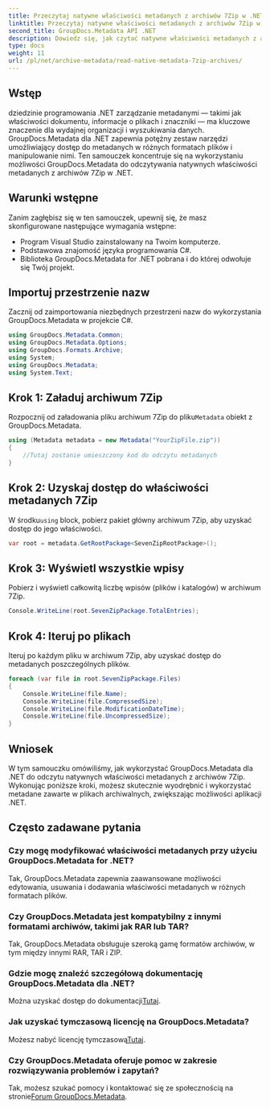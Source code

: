 ```yaml
---
title: Przeczytaj natywne właściwości metadanych z archiwów 7Zip w .NET
linktitle: Przeczytaj natywne właściwości metadanych z archiwów 7Zip w .NET
second_title: GroupDocs.Metadata API .NET
description: Dowiedz się, jak czytać natywne właściwości metadanych z archiwów 7Zip przy użyciu GroupDocs.Metadata dla .NET. Zwiększ możliwości zarządzania danymi aplikacji .NET.
type: docs
weight: 11
url: /pl/net/archive-metadata/read-native-metadata-7zip-archives/
---
```

## Wstęp
dziedzinie programowania .NET zarządzanie metadanymi — takimi jak właściwości dokumentu, informacje o plikach i znaczniki — ma kluczowe znaczenie dla wydajnej organizacji i wyszukiwania danych. GroupDocs.Metadata dla .NET zapewnia potężny zestaw narzędzi umożliwiający dostęp do metadanych w różnych formatach plików i manipulowanie nimi. Ten samouczek koncentruje się na wykorzystaniu możliwości GroupDocs.Metadata do odczytywania natywnych właściwości metadanych z archiwów 7Zip w .NET. 
## Warunki wstępne
Zanim zagłębisz się w ten samouczek, upewnij się, że masz skonfigurowane następujące wymagania wstępne:
- Program Visual Studio zainstalowany na Twoim komputerze.
- Podstawowa znajomość języka programowania C#.
- Biblioteka GroupDocs.Metadata for .NET pobrana i do której odwołuje się Twój projekt.

## Importuj przestrzenie nazw
Zacznij od zaimportowania niezbędnych przestrzeni nazw do wykorzystania GroupDocs.Metadata w projekcie C#.
```csharp
using GroupDocs.Metadata.Common;
using GroupDocs.Metadata.Options;
using GroupDocs.Formats.Archive;
using System;
using GroupDocs.Metadata;
using System.Text;
```
## Krok 1: Załaduj archiwum 7Zip
 Rozpocznij od załadowania pliku archiwum 7Zip do pliku`Metadata` obiekt z GroupDocs.Metadata.
```csharp
using (Metadata metadata = new Metadata("YourZipFile.zip"))
{
    //Tutaj zostanie umieszczony kod do odczytu metadanych
}
```
## Krok 2: Uzyskaj dostęp do właściwości metadanych 7Zip
 W środku`using` block, pobierz pakiet główny archiwum 7Zip, aby uzyskać dostęp do jego właściwości.
```csharp
var root = metadata.GetRootPackage<SevenZipRootPackage>();
```
## Krok 3: Wyświetl wszystkie wpisy
Pobierz i wyświetl całkowitą liczbę wpisów (plików i katalogów) w archiwum 7Zip.
```csharp
Console.WriteLine(root.SevenZipPackage.TotalEntries);
```
## Krok 4: Iteruj po plikach
Iteruj po każdym pliku w archiwum 7Zip, aby uzyskać dostęp do metadanych poszczególnych plików.
```csharp
foreach (var file in root.SevenZipPackage.Files)
{
    Console.WriteLine(file.Name);
    Console.WriteLine(file.CompressedSize);
    Console.WriteLine(file.ModificationDateTime);
    Console.WriteLine(file.UncompressedSize);
}
```

## Wniosek
W tym samouczku omówiliśmy, jak wykorzystać GroupDocs.Metadata dla .NET do odczytu natywnych właściwości metadanych z archiwów 7Zip. Wykonując poniższe kroki, możesz skutecznie wyodrębnić i wykorzystać metadane zawarte w plikach archiwalnych, zwiększając możliwości aplikacji .NET.

## Często zadawane pytania
### Czy mogę modyfikować właściwości metadanych przy użyciu GroupDocs.Metadata for .NET?
Tak, GroupDocs.Metadata zapewnia zaawansowane możliwości edytowania, usuwania i dodawania właściwości metadanych w różnych formatach plików.
### Czy GroupDocs.Metadata jest kompatybilny z innymi formatami archiwów, takimi jak RAR lub TAR?
Tak, GroupDocs.Metadata obsługuje szeroką gamę formatów archiwów, w tym między innymi RAR, TAR i ZIP.
### Gdzie mogę znaleźć szczegółową dokumentację GroupDocs.Metadata dla .NET?
 Można uzyskać dostęp do dokumentacji[Tutaj](https://reference.groupdocs.com/metadata/net/).
### Jak uzyskać tymczasową licencję na GroupDocs.Metadata?
 Możesz nabyć licencję tymczasową[Tutaj](https://purchase.groupdocs.com/temporary-license/).
### Czy GroupDocs.Metadata oferuje pomoc w zakresie rozwiązywania problemów i zapytań?
 Tak, możesz szukać pomocy i kontaktować się ze społecznością na stronie[Forum GroupDocs.Metadata](https://forum.groupdocs.com/c/metadata/14).